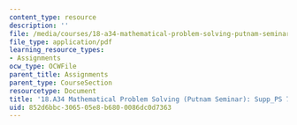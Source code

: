 ```yaml
---
content_type: resource
description: ''
file: /media/courses/18-a34-mathematical-problem-solving-putnam-seminar-fall-2018/852d6bbc306505e8b6800086dc0d7363_MIT18_A34F18Supp7.pdf
file_type: application/pdf
learning_resource_types:
- Assignments
ocw_type: OCWFile
parent_title: Assignments
parent_type: CourseSection
resourcetype: Document
title: '18.A34 Mathematical Problem Solving (Putnam Seminar): Supp_PS 7'
uid: 852d6bbc-3065-05e8-b680-0086dc0d7363
---
```

